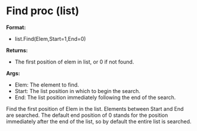 # Find proc (list)
**Format:**
+   list.Find(Elem,Start=1,End=0)
<!-- -->
**Returns:**
+   The first position of elem in list, or 0 if not found.
<!-- -->
**Args:**
+   Elem: The element to find.
+   Start: The list position in which to begin the search.
+   End: The list position immediately following the end of the search.


Find the first position of Elem in the list. Elements between
Start and End are searched. The default end position of 0 stands for the
position immediately after the end of the list, so by default the entire
list is searched.